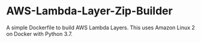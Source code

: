# AWS-Lambda-Layer-Zip-Builder
A simple Dockerfile to build AWS Lambda Layers. This uses Amazon Linux 2 on Docker with Python 3.7.
